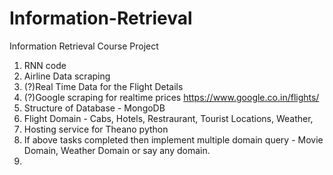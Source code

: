 # Information-Retrieval
Information Retrieval Course Project

1. RNN code
2. Airline Data scraping
3. (?)Real Time Data for the Flight Details
4. (?)Google scraping for realtime prices https://www.google.co.in/flights/
5. Structure of Database - MongoDB
6. Flight Domain - Cabs, Hotels, Restraurant, Tourist Locations, Weather,  
7. Hosting service for Theano python
8. If above tasks completed then implement multiple domain query - Movie Domain, Weather Domain or say any domain.
9.


